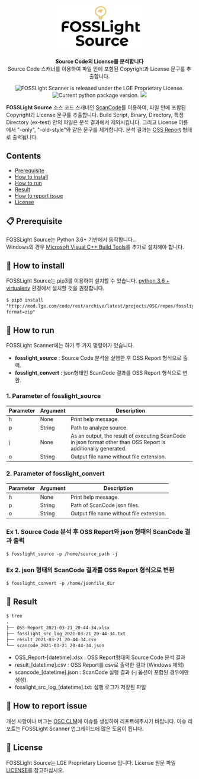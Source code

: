 <center>

[![FOSSLight Source](img/fosslight_source.png)](http://mod.lge.com/code/projects/OSC/repos/fosslight_source)
</center>

<p align="center">
  <strong>Source Code의 License를 분석합니다</strong><br>
  Source Code 스캐너를 이용하여 파일 안에 포함된 Copyright과 License 문구를 추출합니다.
</p>

<p align="center">
    <img src="https://img.shields.io/badge/license-LGE-orange.svg" alt="FOSSLight Scanner is released under the LGE Proprietary License." />
    <img src="https://img.shields.io/badge/pypi-v1.3-brightgreen.svg" alt="Current python package version." />
    <img src="https://img.shields.io/badge/python-3.6+-blue.svg" />
</p>

**FOSSLight Source** 소스 코드 스캐너인 [ScanCode][sc]를 이용하여, 파일 안에 포함된 Copyright과 License 문구를 추출합니다. Build Script, Binary, Directory, 특정 Directory (ex-test) 안의 파일은 분석 결과에서 제외시킵니다. 그리고 License 이름에서 "-only", "-old-style"와 같은 문구를 제거합니다. 분석 결과는 [OSS Report][or] 형태로 출력됩니다.

[sc]: https://github.com/nexB/scancode-toolkit
[or]: http://collab.lge.com/main/x/xDHlFg

## Contents

- [Prerequisite](#-prerequisite)
- [How to install](#-how-to-install)
- [How to run](#-how-to-run)
- [Result](#-result)
- [How to report issue](#-how-to-report-issue)
- [License](#-license)


## 📋 Prerequisite

FOSSLight Source는 Python 3.6+ 기반에서 동작합니다..    
Windows의 경우 [Microsoft Visual C++ Build Tools][ms_build]를 추가로 설치해야 합니다.

[ms_build]: https://visualstudio.microsoft.com/vs/older-downloads/

## 🎉 How to install

FOSSLight Source는 pip3를 이용하여 설치할 수 있습니다. [python 3.6 + virtualenv](doc/Guide_virtualenv_Kor.md) 환경에서 설치할 것을 권장합니다.

```
$ pip3 install "http://mod.lge.com/code/rest/archive/latest/projects/OSC/repos/fosslight_source/archive?format=zip" 
```

## 🚀 How to run

FOSSLight Scanner에는 하기 두 가지 명령어가 있습니다. 
- **fosslight_source** : Source Code 분석을 실행한 후 OSS Report 형식으로 출력.
- **fosslight_convert** : json형태인 ScanCode 결과를 OSS Report 형식으로 변환.

### 1. Parameter of fosslight_source      
| Parameter  | Argument | Description |
| ------------- | ------------- | ------------- |
| h | None | Print help message. | 
| p | String | Path to analyze source. | 
| j | None | As an output, the result of executing ScanCode in json format other than OSS Report is additionally generated. | 
| o | String | Output file name without file extension. | 

### 2. Parameter of fosslight_convert      
| Parameter  | Argument | Description |
| ------------- | ------------- | ------------- |
| h | None | Print help message. | 
| p | String | Path of ScanCode json files. | 
| o | String | Output file name without file extension. | 
   

### Ex 1. Source Code 분석 후 OSS Report와 json 형태의 ScanCode 결과 출력
```
$ fosslight_source -p /home/source_path -j
```

### Ex 2. json 형태의 ScanCode 결과를 OSS Report 형식으로 변환
```
$ fosslight_convert -p /home/jsonfile_dir
```

## 📁 Result

```
$ tree
.
├── OSS-Report_2021-03-21_20-44-34.xlsx
├── fosslight_src_log_2021-03-21_20-44-34.txt
├── result_2021-03-21_20-44-34.csv
└── scancode_2021-03-21_20-44-34.json

```
- OSS_Report-[datetime].xlsx : OSS Report형태의 Source Code 분석 결과
- result_[datetime].csv : OSS Report를 csv로 출력한 결과 (Windows 제외)
- scancode_[datetime].json : ScanCode 실행 결과 (-j 옵션이 포함된 경우에만 생성)
- fosslight_src_log_[datetime].txt: 실행 로그가 저장된 파일


## 👏 How to report issue

개선 사항이나 버그는 [OSC CLM][cl]에 이슈를 생성하여 리포트해주시기 바랍니다. 이슈 리포트는 FOSSLight Scanner 업그레이드에 많은 도움이 됩니다.

[cl]: http://clm.lge.com/issue/browse/OSC

## 📄 License

FOSSLight Source는 LGE Proprietary License 입니다. License 원문 파일 [LICENSE][l]를 참고하십시오.

[l]: http://mod.lge.com/code/projects/OSC/repos/fosslight_source/browse/LICENSE
